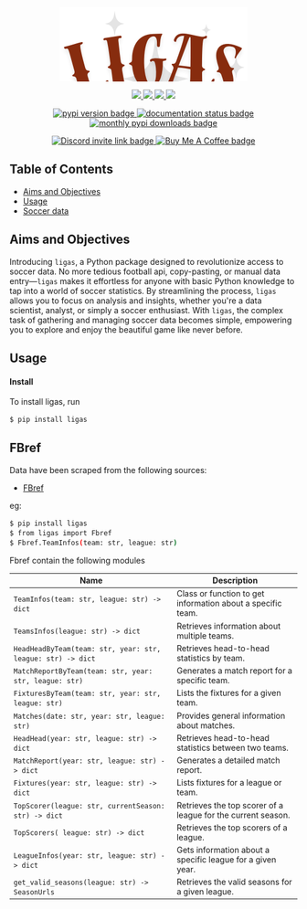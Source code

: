 <p align="center" style="overflow: hidden; height: 130px;">
  <img src="https://github.com/EDJINEDJA/ligas/blob/main/docs/images/ligasv1.png" alt="ligas logo" style="clip-path: inset(0 0 20px 0);">
</p>
<p align="center">
    <a href="https://github.com/EDJINEDJA/ligas/blob/main/LICENSE" alt="Licence">
        <img src="https://img.shields.io/badge/license-MIT-yellow.svg" />
    </a> 
    <a href="https://github.com/EDJINEDJA/ligas/commits/main" alt="Commits">
        <img src="https://img.shields.io/github/last-commit/EDJINEDJA/ligas/main" />
    </a>
    <a href="https://github.com/EDJINEDJA/ligas" alt="Activity">
        <img src="https://img.shields.io/badge/contributions-welcome-orange.svg" />
    </a>
    <a href="https://github.com/EDJINEDJA/ligas" alt="Web Status">
        <img src="https://img.shields.io/website?down_color=red&down_message=down&up_color=success&up_message=up&url=http%3A%2F%2Fmatthaythornthwaite.pythonanywhere.com%2F" />
    </a>
</p>
<p align="center">
  <a href="https://pypi.org/project/ligas/">
    <img src="https://img.shields.io/pypi/v/ligas.svg", alt="pypi version badge"></img>
  </a>
  <a href="https://ligas.readthedocs.io/en/latest/">
    <img src="https://readthedocs.org/projects/nrc4d/badge/?version=latest" alt="documentation status badge"/></img>
  </a>
  <a href="https://pypi.org/project/ligas/">
    <img src="https://img.shields.io/pypi/dm/ligas.svg" alt="monthly pypi downloads badge"/></img>
  </a>
</p>

<p align="center">
  <a href="https://discord.com/invite/GTHc77sK">
    <img src="https://dcbadge.limes.pink/api/server/GTHc77sK" alt="Discord invite link badge"></img>
  </a>
  <a href="https://buymeacoffee.com/automatica">
    <img src="https://www.buymeacoffee.com/assets/img/custom_images/orange_img.png" alt="Buy Me A Coffee badge"></img>
  </a>
</p>

## Table of Contents

<!--ts-->
* [Aims and Objectives](#Aims-and-Objectives)
* [Usage](#Usage)
* [Soccer data](#Soccer-data)
<!--te-->

## Aims and Objectives

Introducing `ligas`, a Python package designed to revolutionize access to soccer data. No more tedious football api, copy-pasting, or manual data entry—`ligas` makes it effortless for anyone with basic Python knowledge to tap into a world of soccer statistics. By streamlining the process, `ligas` allows you to focus on analysis and insights, whether you're a data scientist, analyst, or simply a soccer enthusiast. With `ligas`, the complex task of gathering and managing soccer data becomes simple, empowering you to explore and enjoy the beautiful game like never before.


## Usage
#### Install

To install ligas, run
```bash
$ pip install ligas
```

## FBref
Data have been scraped from the following sources:
* [FBref](https://fbref.com/fr/)

eg:
```bash
$ pip install ligas
$ from ligas import Fbref
$ Fbref.TeamInfos(team: str, league: str)
```
Fbref contain the following modules

| **Name**                                 | **Description**                        |
|------------------------------------------|----------------------------------------|
| `TeamInfos(team: str, league: str) -> dict` | Class or function to get information about a specific team.|
| `TeamsInfos(league: str) -> dict`            | Retrieves information about multiple teams.|
| `HeadHeadByTeam(team: str, year: str, league: str) -> dict`| Retrieves head-to-head statistics by team.|
| `MatchReportByTeam(team: str, year: str, league: str)`     | Generates a match report for a specific team.|
| `FixturesByTeam(team: str, year: str, league: str)`        | Lists the fixtures for a given team.|
| `Matches(date: str, year: str, league: str)`               | Provides general information about matches.|
| `HeadHead(year: str, league: str) -> dict`                 | Retrieves head-to-head statistics between two teams.|
| `MatchReport(year: str, league: str) -> dict`              | Generates a detailed match report.|
| `Fixtures(year: str, league: str) -> dict`                 | Lists fixtures for a league or team.|
| `TopScorer(league: str, currentSeason: str) -> dict` | Retrieves the top scorer of a league for the current season.|
| `TopScorers( league: str) -> dict`   | Retrieves the top scorers of a league.|
| `LeagueInfos(year: str, league: str) -> dict` | Gets information about a specific league for a given year.|
| `get_valid_seasons(league: str) -> SeasonUrls` | Retrieves the valid seasons for a given league.

